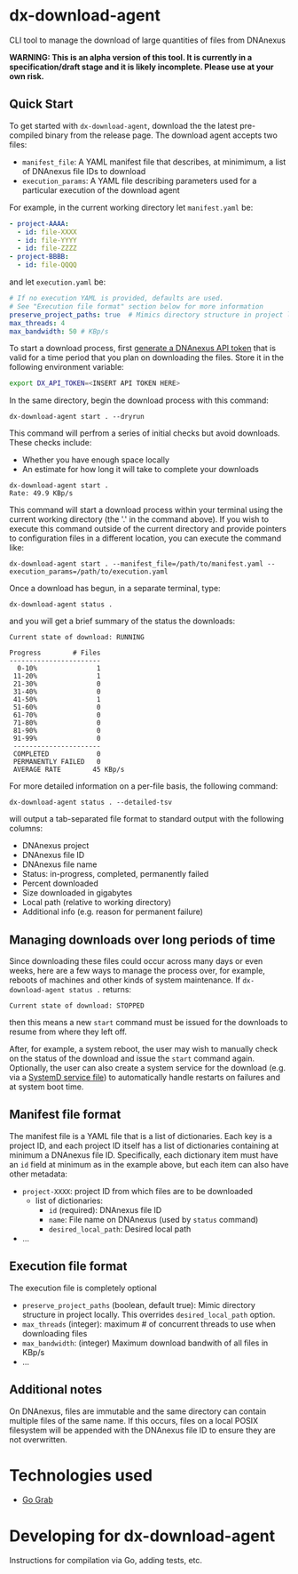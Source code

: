 # dx-download-agent
CLI tool to manage the download of large quantities of files from DNAnexus

**WARNING: This is an alpha version of this tool. It is currently in a specification/draft stage and it is likely incomplete. Please use at your own risk.**

## Quick Start

To get started with `dx-download-agent`, download the the latest pre-compiled binary from the release page.  The download agent accepts two files:

* `manifest_file`: A YAML manifest file that describes, at minimimum, a list of DNAnexus file IDs to download
* `execution_params`: A YAML file describing parameters used for a particular execution of the download agent

For example, in the current working directory let `manifest.yaml` be:

```yaml
- project-AAAA:
  - id: file-XXXX 
  - id: file-YYYY
  - id: file-ZZZZ
- project-BBBB:
  - id: file-QQQQ

```
and let `execution.yaml` be:

```yaml
# If no execution YAML is provided, defaults are used.
# See "Execution file format" section below for more information
preserve_project_paths: true  # Mimics directory structure in project locally
max_threads: 4
max_bandwidth: 50 # KBp/s
```

To start a download process, first [generate a DNAnexus API token](https://wiki.dnanexus.com/Command-Line-Client/Login-and-Logout#Authentication-Tokens) that is valid for a time period that you plan on downloading the files.  Store it in the following environment variable:

```bash
export DX_API_TOKEN=<INSERT API TOKEN HERE>
```

In the same directory, begin the download process with this command:

```
dx-download-agent start . --dryrun
```

This command will perfrom a series of initial checks but avoid downloads.  These checks include:

* Whether you have enough space locally
* An estimate for how long it will take to complete your downloads

```
dx-download-agent start .
Rate: 49.9 KBp/s
```

This command will start a download process within your terminal using the current working directory (the '.' in the command above).  If you wish to execute this command outside of the current directory and provide pointers to configuration files in a different location, you can execute the command like:

```
dx-download-agent start . --manifest_file=/path/to/manifest.yaml --execution_params=/path/to/execution.yaml
```


Once a download has begun, in a separate terminal, type:

```
dx-download-agent status .
```

and you will get a brief summary of the status the downloads:

```
Current state of download: RUNNING

Progress        # Files
-----------------------
  0-10%               1
 11-20%               1
 21-30%               0
 31-40%               0
 41-50%               1
 51-60%               0
 61-70%               0
 71-80%               0
 81-90%               0
 91-99%               0
 ----------------------
 COMPLETED            0
 PERMANENTLY FAILED   0
 AVERAGE RATE        45 KBp/s
```

For more detailed information on a per-file basis, the following command:

```
dx-download-agent status . --detailed-tsv
```

 will output a tab-separated file format to standard output with the following columns:

* DNAnexus project
* DNAnexus file ID
* DNAnexus file name
* Status: in-progress, completed, permanently failed
* Percent downloaded
* Size downloaded in gigabytes
* Local path (relative to working directory)
* Additional info (e.g. reason for permanent failure)


## Managing downloads over long periods of time

Since downloading these files could occur across many days or even weeks, here are a few ways to manage the process over, for example, reboots of machines and other kinds of system maintenance.  If `dx-download-agent status .` returns:

```
Current state of download: STOPPED
```

then this means a new `start` command must be issued for the downloads to resume from where they left off.

After, for example, a system reboot, the user may wish to manually check on the status of the download and issue the `start` command again.  Optionally, the user can also create a system service for the download (e.g. via a [SystemD service file](https://www.devdungeon.com/content/creating-systemd-service-files)) to automatically handle restarts on failures and at system boot time.

## Manifest file format

The manifest file is a YAML file that is a list of dictionaries.
Each key is a project ID, and each project ID itself has a list of dictionaries containing at minimum a DNAnexus file ID. Specifically, each dictionary item must have an `id` field at minimum as in the example above, but each item can also have other metadata:

* `project-XXXX`: project ID from which files are to be downloaded
  * list of dictionaries:
    * `id` (required): DNAnexus file ID
    * `name`: File name on DNAnexus (used by `status` command)
    * `desired_local_path`: Desired local path
* ...

## Execution file format

The execution file is completely optional

* `preserve_project_paths` (boolean, default true):  Mimic directory structure in project locally.  This overrides `desired_local_path` option.
* `max_threads` (integer): maximum # of concurrent threads to use when downloading files
* `max_bandwidth`: (integer) Maximum download bandwith of all files in KBp/s
* ...


## Additional notes

On DNAnexus, files are immutable and the same directory can contain multiple files of the same name.  If this occurs, files on a local POSIX filesystem will be appended with the DNAnexus file ID to ensure they are not overwritten.

# Technologies used

* [Go Grab](https://github.com/cavaliercoder/grab)

# Developing for dx-download-agent

Instructions for compilation via Go, adding tests, etc.